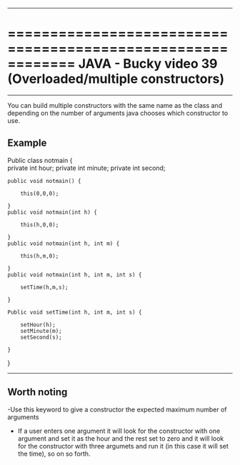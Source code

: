 ************************************************************
============================================================
JAVA - Bucky video 39 (Overloaded/multiple constructors)
============================================================
************************************************************

You can build multiple constructors with the same name as the class and depending on the number of arguments java chooses which constructor to use.

Example
-------

Public class notmain {	
	private int hour;
	private int minute;
	private int second;

	public void notmain() {
			
		this(0,0,0);

	}
	public void notmain(int h) {
			
		this(h,0,0);

	}
	public void notmain(int h, int m) {
			
		this(h,m,0);

	}
	public void notmain(int h, int m, int s) {
			
		setTime(h,m,s);

	}

	Public void setTime(int h, int m, int s) {

		setHour(h);
		setMinute(m);
		setSecond(s);
		
	}

}


------------
Worth noting
------------

-Use this keyword to give a constructor the expected maximum number of arguments 
- If a user enters one argument it will look for the constructor with one argument and set it as the hour and the rest set to zero and it will look for  the constructor with three argumets and run it (in this case it will set the time), so on so forth.